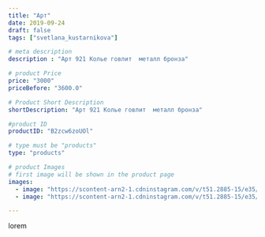 ```yaml
---
title: "Арт"
date: 2019-09-24
draft: false
tags: ["svetlana_kustarnikova"]

# meta description
description : "Арт 921 Колье говлит  металл бронза"

# product Price
price: "3000"
priceBefore: "3600.0"

# Product Short Description
shortDescription: "Арт 921 Колье говлит  металл бронза"

#product ID
productID: "B2zcw6zoUOl"

# type must be "products"
type: "products"

# product Images
# first image will be shown in the product page
images:
  - image: "https://scontent-arn2-1.cdninstagram.com/v/t51.2885-15/e35/71033644_973615542984997_3047627968467866615_n.jpg?_nc_ht=scontent-arn2-1.cdninstagram.com&_nc_cat=101&_nc_ohc=bijvasUhCmQAX8KgT5R&se=7&tp=1&oh=288612ea8db7d0843881b0085e6cec9b&oe=60602AC8&ig_cache_key=MjE0MDE4MDc0NjMyMTU5MjkzMw%3D%3D.2"
  - image: "https://scontent-arn2-1.cdninstagram.com/v/t51.2885-15/e35/71278682_1144123872449474_1925041102966237771_n.jpg?_nc_ht=scontent-arn2-1.cdninstagram.com&_nc_cat=102&_nc_ohc=xOmMNJAlzTUAX-bIbap&se=7&tp=1&oh=693b32c7963c2564fbf67494d797526a&oe=605F07FC&ig_cache_key=MjE0MDE4MDc0NjMxMzE4NDU0MA%3D%3D.2"

---
```

lorem
